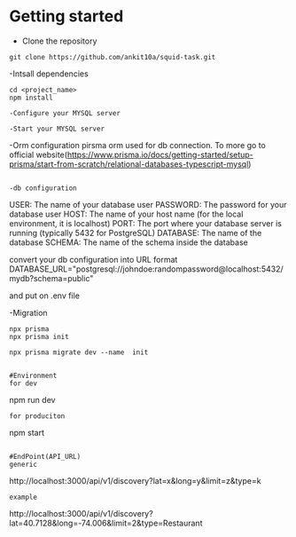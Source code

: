 # Getting started
- Clone the repository
```
git clone https://github.com/ankit10a/squid-task.git

```
-Intsall dependencies 
```
cd <project_name>
npm install

-Configure your MYSQL server

-Start your MYSQL server

```
-Orm configuration
 pirsma orm used for db connection. To more go to official website(https://www.prisma.io/docs/getting-started/setup-prisma/start-from-scratch/relational-databases-typescript-mysql)

```

-db configuration
```
USER: The name of your database user
PASSWORD: The password for your database user
HOST: The name of your host name (for the local environment, it is localhost)
PORT: The port where your database server is running (typically 5432 for PostgreSQL)
DATABASE: The name of the database
SCHEMA: The name of the schema inside the database

convert your db configuration into URL format
DATABASE_URL="postgresql://johndoe:randompassword@localhost:5432/mydb?schema=public" 

and put on .env file

-Migration 
```
npx prisma
npx prisma init

npx prisma migrate dev --name  init


#Environment
for dev 
```
npm run dev
```
for produciton 

```
npm start
```

#EndPoint(API_URL) 
generic 
```
http://localhost:3000/api/v1/discovery?lat=x&long=y&limit=z&type=k
```
example 
```
http://localhost:3000/api/v1/discovery?lat=40.7128&long=-74.006&limit=2&type=Restaurant
```




